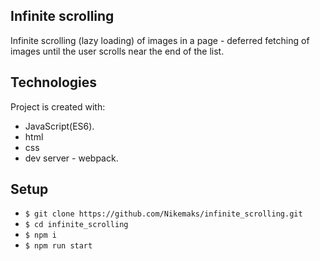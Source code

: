 ## Infinite scrolling 
Infinite scrolling (lazy loading) of images in a page - deferred fetching of images until the user scrolls near the end of the list.

## Technologies
Project is created with:
* JavaScript(ES6).
* html
* css
* dev server - webpack.

## Setup
* `$ git clone https://github.com/Nikemaks/infinite_scrolling.git`
* `$ cd infinite_scrolling`
* `$ npm i`
* `$ npm run start`
